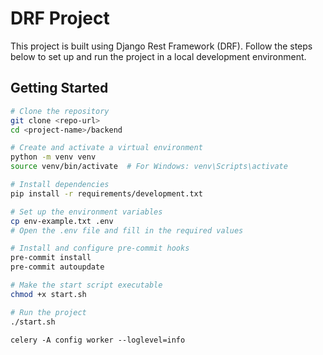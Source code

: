 # DRF Project

This project is built using Django Rest Framework (DRF). Follow the steps below to set up and run the project in a local development environment.

## Getting Started

```bash
# Clone the repository
git clone <repo-url>
cd <project-name>/backend

# Create and activate a virtual environment
python -m venv venv
source venv/bin/activate  # For Windows: venv\Scripts\activate

# Install dependencies
pip install -r requirements/development.txt

# Set up the environment variables
cp env-example.txt .env
# Open the .env file and fill in the required values

# Install and configure pre-commit hooks
pre-commit install
pre-commit autoupdate

# Make the start script executable
chmod +x start.sh

# Run the project
./start.sh
```

```commandline
celery -A config worker --loglevel=info
```
